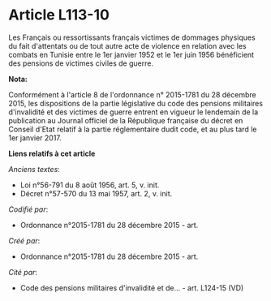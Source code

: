 # Article L113-10

Les Français ou ressortissants français victimes de dommages physiques du fait d'attentats ou de tout autre acte de violence
en relation avec les combats en Tunisie entre le 1er janvier 1952 et le 1er juin 1956 bénéficient des pensions de victimes
civiles de guerre.

**Nota:**

Conformément à l'article 8 de l'ordonnance n° 2015-1781 du 28 décembre 2015, les dispositions de la partie législative du
code des pensions militaires d'invalidité et des victimes de guerre entrent en vigueur le lendemain de la publication au
Journal officiel de la République française du décret en Conseil d'Etat relatif à la partie réglementaire dudit code, et au
plus tard le 1er janvier 2017.

**Liens relatifs à cet article**

_Anciens textes_:

  - Loi n°56-791 du 8 août 1956, art. 5, v. init.
  - Décret n°57-570 du 13 mai 1957, art. 2, v. init.

_Codifié par_:

  - Ordonnance n°2015-1781 du 28 décembre 2015 - art.

_Créé par_:

  - Ordonnance n°2015-1781 du 28 décembre 2015 - art.

_Cité par_:

  - Code des pensions militaires d'invalidité et de... - art. L124-15 (VD)
